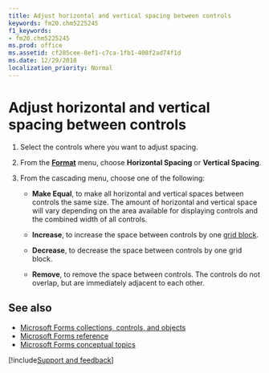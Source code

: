 ```yaml
---
title: Adjust horizontal and vertical spacing between controls
keywords: fm20.chm5225245
f1_keywords:
- fm20.chm5225245
ms.prod: office
ms.assetid: cf285cee-8ef1-c7ca-1fb1-408f2ad74f1d
ms.date: 12/29/2018
localization_priority: Normal
---
```



# Adjust horizontal and vertical spacing between controls

1. Select the controls where you want to adjust spacing.
    
2. From the **[Format](../../reference/user-interface-help/format-menu.md)** menu, choose **Horizontal Spacing** or **Vertical Spacing**.
    
3. From the cascading menu, choose one of the following:
    
   - **Make Equal**, to make all horizontal and vertical spaces between controls the same size. The amount of horizontal and vertical space will vary depending on the area available for displaying controls and the combined width of all controls.
    
   - **Increase**, to increase the space between controls by one [grid block](../../Glossary/glossary-vba.md#grid-block).
    
   - **Decrease**, to decrease the space between controls by one grid block.
    
   - **Remove**, to remove the space between controls. The controls do not overlap, but are immediately adjacent to each other.
    
## See also

- [Microsoft Forms collections, controls, and objects](../../reference/user-interface-help/objects-microsoft-forms.md)
- [Microsoft Forms reference](../../reference/user-interface-help/reference-microsoft-forms.md)
- [Microsoft Forms conceptual topics](../../reference/user-interface-help/concepts-microsoft-forms.md)

[!include[Support and feedback](~/includes/feedback-boilerplate.md)]
